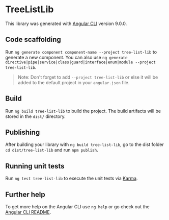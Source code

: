 # TreeListLib

This library was generated with [Angular CLI](https://github.com/angular/angular-cli) version 9.0.0.

## Code scaffolding

Run `ng generate component component-name --project tree-list-lib` to generate a new component. You can also use `ng generate directive|pipe|service|class|guard|interface|enum|module --project tree-list-lib`.
> Note: Don't forget to add `--project tree-list-lib` or else it will be added to the default project in your `angular.json` file. 

## Build

Run `ng build tree-list-lib` to build the project. The build artifacts will be stored in the `dist/` directory.

## Publishing

After building your library with `ng build tree-list-lib`, go to the dist folder `cd dist/tree-list-lib` and run `npm publish`.

## Running unit tests

Run `ng test tree-list-lib` to execute the unit tests via [Karma](https://karma-runner.github.io).

## Further help

To get more help on the Angular CLI use `ng help` or go check out the [Angular CLI README](https://github.com/angular/angular-cli/blob/master/README.md).
